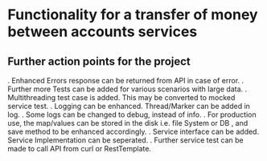 # Functionality for a transfer of money between accounts services

## Further action points for the project

. Enhanced Errors response can be returned from API in case of error.
. Further more Tests can be added for various scenarios with large data.
. Multithreading test case is added. This may be converted to mocked service test. 
. Logging can be enhanced. Thread/Marker can be added in log. 
. Some logs can be changed to debug, instead of info.
. For production use, the map/values can be stored in the disk i.e. file System or DB , and save method to be enhanced accordingly.
. Service interface can be added. Service Implementation can be seperated.
. Further service test can be made to call API from curl or RestTemplate.
